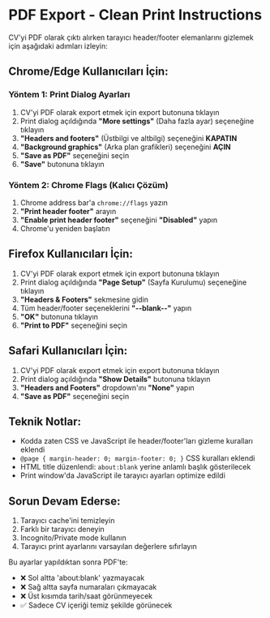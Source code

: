 # PDF Export - Clean Print Instructions

CV'yi PDF olarak çıktı alırken tarayıcı header/footer elemanlarını gizlemek için aşağıdaki adımları izleyin:

## Chrome/Edge Kullanıcıları İçin:

### Yöntem 1: Print Dialog Ayarları
1. CV'yi PDF olarak export etmek için export butonuna tıklayın
2. Print dialog açıldığında **"More settings"** (Daha fazla ayar) seçeneğine tıklayın
3. **"Headers and footers"** (Üstbilgi ve altbilgi) seçeneğini **KAPATIN**
4. **"Background graphics"** (Arka plan grafikleri) seçeneğini **AÇIN**
5. **"Save as PDF"** seçeneğini seçin
6. **"Save"** butonuna tıklayın

### Yöntem 2: Chrome Flags (Kalıcı Çözüm)
1. Chrome address bar'a `chrome://flags` yazın
2. **"Print header footer"** arayın
3. **"Enable print header footer"** seçeneğini **"Disabled"** yapın
4. Chrome'u yeniden başlatın

## Firefox Kullanıcıları İçin:

1. CV'yi PDF olarak export etmek için export butonuna tıklayın
2. Print dialog açıldığında **"Page Setup"** (Sayfa Kurulumu) seçeneğine tıklayın
3. **"Headers & Footers"** sekmesine gidin
4. Tüm header/footer seçeneklerini **"--blank--"** yapın
5. **"OK"** butonuna tıklayın
6. **"Print to PDF"** seçeneğini seçin

## Safari Kullanıcıları İçin:

1. CV'yi PDF olarak export etmek için export butonuna tıklayın
2. Print dialog açıldığında **"Show Details"** butonuna tıklayın
3. **"Headers and Footers"** dropdown'ını **"None"** yapın
4. **"Save as PDF"** seçeneğini seçin

## Teknik Notlar:

- Kodda zaten CSS ve JavaScript ile header/footer'ları gizleme kuralları eklendi
- `@page { margin-header: 0; margin-footer: 0; }` CSS kuralları eklendi
- HTML title düzenlendi: `about:blank` yerine anlamlı başlık gösterilecek
- Print window'da JavaScript ile tarayıcı ayarları optimize edildi

## Sorun Devam Ederse:

1. Tarayıcı cache'ini temizleyin
2. Farklı bir tarayıcı deneyin
3. Incognito/Private mode kullanın
4. Tarayıcı print ayarlarını varsayılan değerlere sıfırlayın

Bu ayarlar yapıldıktan sonra PDF'te:
- ❌ Sol altta 'about:blank' yazmayacak
- ❌ Sağ altta sayfa numaraları çıkmayacak  
- ❌ Üst kısımda tarih/saat görünmeyecek
- ✅ Sadece CV içeriği temiz şekilde görünecek